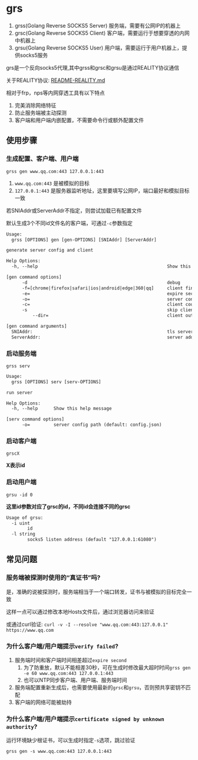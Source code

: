 # grs

1. grss(Golang Reverse SOCKS5 Server) 服务端，需要有公网IP的机器上
1. grsc(Golang Reverse SOCKS5 Client) 客户端，需要运行于想要穿透的内网中机器上
1. grsu(Golang Reverse SOCKS5 User) 用户端，需要运行于用户机器上，提供socks5服务


grs是一个反向socks5代理,其中grss和grsc和grsu是通过REALITY协议通信

关于REALITY协议: [README-REALITY.md](./README-REALITY.md)

相对于frp，nps等内网穿透工具有以下特点

1. 完美消除网络特征
1. 防止服务端被主动探测
1. 客户端和用户端内嵌配置，不需要命令行或额外配置文件

## 使用步骤

### 生成配置、客户端、用户端

`grss gen www.qq.com:443 127.0.0.1:443`

1. `www.qq.com:443` 是被模拟的目标
1. `127.0.0.1:443` 是服务器监听地址，这里要填写公网IP，端口最好和模拟目标一致

若SNIAddr或ServerAddr不指定，则尝试加载已有配置文件

默认生成3个不同id文件名的客户端，可通过`-c`参数指定

```txt
Usage:
  grss [OPTIONS] gen [gen-OPTIONS] [SNIAddr] [ServerAddr]

generate server config and client

Help Options:
  -h, --help                                                 Show this help message

[gen command options]
      -d                                                     debug
      -f=[chrome|firefox|safari|ios|android|edge|360|qq]     client finger print (default: chrome)
      -e=                                                    expire second (default: 30)
      -o=                                                    server config output path (default: config.json)
      -c=                                                    client count (default: 3)
      -s                                                     skip client cert verify
          --dir=                                             client output directory (default: .)

[gen command arguments]
  SNIAddr:                                                   tls server address, e.g. example.com:443
  ServerAddr:                                                server address, e.g. 8.8.8.8:443
```

### 启动服务端

`grss serv`

```txt
Usage:
  grss [OPTIONS] serv [serv-OPTIONS]

run server

Help Options:
  -h, --help      Show this help message

[serv command options]
      -o=         server config path (default: config.json)
```

### 启动客户端

`grscX`

**X表示id**

### 启动用户端

`grsu -id 0`

**这里id参数对应了grsc的id，不同id会连接不同的grsc**

```txt
Usage of grsu:
  -i uint
        id
  -l string
        socks5 listen address (default "127.0.0.1:61080")
```

## 常见问题

### 服务端被探测时使用的“真证书”吗?

是，准确的说被探测时，服务端相当于一个端口转发，证书与被模拟的目标完全一致

这样一点可以通过修改本地Hosts文件后，通过浏览器访问来验证

或通过curl验证: `curl -v -I --resolve "www.qq.com:443:127.0.0.1" https://www.qq.com`

### 为什么客户端/用户端提示`verify failed`?

1. 服务端时间和客户端时间相差超过`expire second`
   1. 为了防重放，默认不能相差30秒，可在生成时修改最大超时时间`grss gen -e 60 www.qq.com:443 127.0.0.1:443`
   1. 也可以NTP同步客户端、用户端、服务端时间
1. 服务端配置重新生成后，也需要使用最新的`grsc`和`grsu`，否则预共享密钥不匹配
1. 客户端的网络可能被劫持

### 为什么客户端/用户端提示`certificate signed by unknown authority`?

运行环境缺少根证书，可以生成时指定`-s`选项，跳过验证

`grss gen -s www.qq.com:443 127.0.0.1:443`